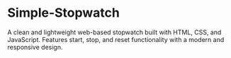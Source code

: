 # Simple-Stopwatch
A clean and lightweight web-based stopwatch built with HTML, CSS, and JavaScript. Features start, stop, and reset functionality with a modern and responsive design.
